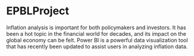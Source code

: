 # EPBLProject
Inflation analysis is important for both policymakers and investors. It has been a hot topic in the financial world for decades, and its impact on the global economy can be felt. Power BI is a powerful data visualization tool that has recently been updated to assist users in analyzing inflation data.
